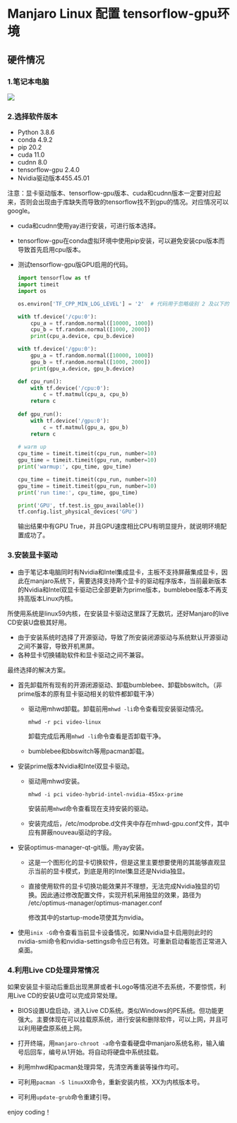 # Manjaro Linux 配置 tensorflow-gpu环境

## 硬件情况

### 1.笔记本电脑

![](/home/peterchen/Pictures/Screenshots/system_info.png)

### 2.选择软件版本

- Python 3.8.6
- conda 4.9.2
- pip 20.2
- cuda 11.0
- cudnn 8.0
- tensorflow-gpu 2.4.0
- Nvidia驱动版本455.45.01

注意：显卡驱动版本、tensorflow-gpu版本、cuda和cudnn版本一定要对应起来，否则会出现由于库缺失而导致的tensorflow找不到gpu的情况。对应情况可以google。

- cuda和cudnn使用yay进行安装，可进行版本选择。

- tensorflow-gpu在conda虚拟环境中使用pip安装，可以避免安装cpu版本而导致首先启用cpu版本。

- 测试tensorflow-gpu版GPU启用的代码。

  ```python
  import tensorflow as tf
  import timeit
  import os
  
  os.environ['TF_CPP_MIN_LOG_LEVEL'] = '2'  # 代码用于忽略级别 2 及以下的消息（级别 1 是提示，级别 2 是警告，级别 3 是错误）。
  
  with tf.device('/cpu:0'):
      cpu_a = tf.random.normal([10000, 1000])
      cpu_b = tf.random.normal([1000, 2000])
      print(cpu_a.device, cpu_b.device)
  
  with tf.device('/gpu:0'):
      gpu_a = tf.random.normal([10000, 1000])
      gpu_b = tf.random.normal([1000, 2000])
      print(gpu_a.device, gpu_b.device)
  
  def cpu_run():
      with tf.device('/cpu:0'):
          c = tf.matmul(cpu_a, cpu_b)
      return c
      
  def gpu_run():
      with tf.device('/gpu:0'):
          c = tf.matmul(gpu_a, gpu_b)
      return c
      
  # warm up
  cpu_time = timeit.timeit(cpu_run, number=10)
  gpu_time = timeit.timeit(gpu_run, number=10)
  print('warmup:', cpu_time, gpu_time)
  
  cpu_time = timeit.timeit(cpu_run, number=10)
  gpu_time = timeit.timeit(gpu_run, number=10)
  print('run time:', cpu_time, gpu_time)
  
  print('GPU', tf.test.is_gpu_available())
  tf.config.list_physical_devices('GPU')
  ```

  输出结果中有GPU True，并且GPU速度相比CPU有明显提升，就说明环境配置成功了。

### 3.安装显卡驱动

- 由于笔记本电脑同时有Nvidia和Intel集成显卡，主板不支持屏蔽集成显卡，因此在manjaro系统下，需要选择支持两个显卡的驱动程序版本，当前最新版本的Nvidia和Intel双显卡驱动已全部更新为prime版本，bumblebee版本不再支持高版本Linux内核。

所使用系统是linux59内核，在安装显卡驱动这里踩了无数坑，还好Manjaro的live CD安装U盘极其好用。

- 由于安装系统时选择了开源驱动，导致了所安装闭源驱动与系统默认开源驱动之间不兼容，导致开机黑屏。
- 各种显卡切换辅助软件和显卡驱动之间不兼容。

最终选择的解决方案。

- 首先卸载所有现有的开源闭源驱动、卸载bumblebee、卸载bbswitch。（非prime版本的原有显卡驱动相关的软件都卸载干净）

  - 驱动用mhwd卸载。卸载前用`mhwd -li`命令查看现安装驱动情况。

    `mhwd -r pci video-linux`

    卸载完成后再用`mhwd -li`命令查看是否卸载干净。

  - bumblebee和bbswitch等用pacman卸载。

- 安装prime版本Nvidia和Intel双显卡驱动。

  - 驱动用mhwd安装。

    `mhwd -i pci video-hybrid-intel-nvidia-455xx-prime`

    安装前用`mhwd`命令查看现在支持安装的驱动。

  - 安装完成后，/etc/modprobe.d文件夹中存在mhwd-gpu.conf文件，其中应有屏蔽nouveau驱动的字段。

- 安装optimus-manager-qt-git版。用yay安装。

  - 这是一个图形化的显卡切换软件，但是这里主要想要使用的其能够直观显示当前的显卡模式，到底是用的Intel集显还是Nvidia独显。

  - 直接使用软件的显卡切换功能效果并不理想，无法完成Nvidia独显的切换。因此通过修改配置文件，实现开机采用独显的效果，路径为 /etc/optimus-manager/optimus-manager.conf

    修改其中的startup-mode项使其为nvidia。

- 使用`inix -G`命令查看当前显卡设备情况，如果Nvidia显卡启用则此时的nvidia-smi命令和nvidia-settings命令应已有效。可重新启动看能否正常进入桌面。

### 4.利用Live CD处理异常情况

如果安装显卡驱动后重启出现黑屏或者卡Logo等情况进不去系统，不要惊慌，利用Live CD的安装U盘可以完成异常处理。

- BIOS设置U盘启动，进入Live CD系统。类似Windows的PE系统。但功能更强大。主要体现在可以挂载原系统，进行安装和删除软件，可以上网，并且可以利用硬盘原系统上网。

- 打开终端，用`manjaro-chroot -a`命令查看硬盘中manjaro系统名称，输入编号后回车，编号从1开始。将自动将硬盘中系统挂载。
- 利用mhwd和pacman处理异常，先清空再重装等操作均可。
- 可利用`pacman -S linuxXX`命令，重新安装内核，XX为内核版本号。
- 可利用`update-grub`命令重建引导。

enjoy coding！